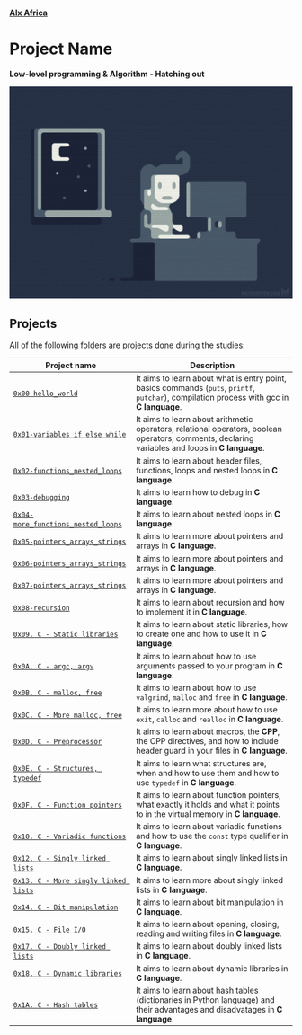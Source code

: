 #### **[Alx Africa](https://www.alxafrica.com/)**

# Project Name
**Low-level programming & Algorithm - Hatching out**

<p><img src="https://github.com/TeddyO323/photos/blob/main/c.gif"  width="750 px"></p> 

## Projects
All of the following folders are projects done during the studies:

| Project name | Description |
| ------------ | ----------- |
| [`0x00-hello_world`](./0x00-hello_world/) | It aims to learn about what is entry point, basics commands (`puts`, `printf`, `putchar`), compilation process with gcc in **C language**.|
| [`0x01-variables_if_else_while`](./0x01-variables_if_else_while/) | It aims to learn about arithmetic operators, relational operators, boolean operators, comments, declaring variables and loops in **C language**.|
| [`0x02-functions_nested_loops`](/0x02-functions_nested_loops/) | It aims to learn about header files, functions, loops and nested loops in **C language**.|
| [`0x03-debugging`](/0x03-debugging/) | It aims to learn how to debug in **C language**.|
| [`0x04-more_functions_nested_loops`](./0x04-more_functions_nested_loops/) | It aims to learn about nested loops in **C language**.|
| [`0x05-pointers_arrays_strings`](/0x05-pointers_arrays_strings/) | It aims to learn more about pointers and arrays in **C language**.|
| [`0x06-pointers_arrays_strings`](./0x06-pointers_arrays_strings/) | It aims to learn more about pointers and arrays in **C language**.|
| [`0x07-pointers_arrays_strings`](./0x07-pointers_arrays_strings/) | It aims to learn more about pointers and arrays in **C language**.|
| [`0x08-recursion`](./0x08-recursion/) | It aims to learn about recursion and how to implement it in **C language**.|
| [`0x09. C - Static libraries`](./0x09-static_libraries/) | It aims to learn about static libraries, how to create one and how to use it in **C language**.|
| [`0x0A. C - argc, argv`](./0x0A-argc_argv/) | It aims to learn about how to use arguments passed to your program in **C language**.|
| [`0x0B. C - malloc, free`](/0x0B-malloc_free/) | It aims to learn about how to use `valgrind`, `malloc` and `free` in **C language**.|
| [`0x0C. C - More malloc, free`](/0x0C-more_malloc_free/) | It aims to learn more about how to use `exit`, `calloc` and `realloc` in **C language**.|
| [`0x0D. C - Preprocessor`](/0x0D-preprocessor/) | It aims to learn about macros, the **CPP**, the CPP directives, and how to include header guard in your files in **C language**.|
| [`0x0E. C - Structures, typedef`](/0x0E-structures_typedef/) | It aims to learn what structures are, when and how to use them and how to use `typedef` in **C language**.|
| [`0x0F. C - Function pointers`](/0x0F-function_pointers/) | It aims to learn about function pointers, what exactly it holds and what it points to in the virtual memory in **C language**.|
| [`0x10. C - Variadic functions`]() | It aims to learn about variadic functions and how to use the `const` type qualifier in **C language**.|
| [`0x12. C - Singly linked lists`](/) | It aims to learn about singly linked lists in **C language**.|
| [`0x13. C - More singly linked lists`](/0x13-more_singly_linked_lists/) | It aims to learn more about singly linked lists in **C language**.|
| [`0x14. C - Bit manipulation`](/0x14-bit_manipulation/) | It aims to learn about bit manipulation in **C language**.|
| [`0x15. C - File I/O`](/0x15-file_io/) | It aims to learn about opening, closing, reading and writing files in **C language**.|
| [`0x17. C - Doubly linked lists`](/0x17-doubly_linked_lists/) | It aims to learn about doubly linked lists in **C language**.|
| [`0x18. C - Dynamic libraries`](/0x18-dynamic_libraries/) | It aims to learn about dynamic libraries in **C language**.|
| [`0x1A. C - Hash tables`](/0x1A-hash_tables/) | It aims to learn about hash tables (dictionaries in Python language) and their advantages and disadvatages in **C language**.|



